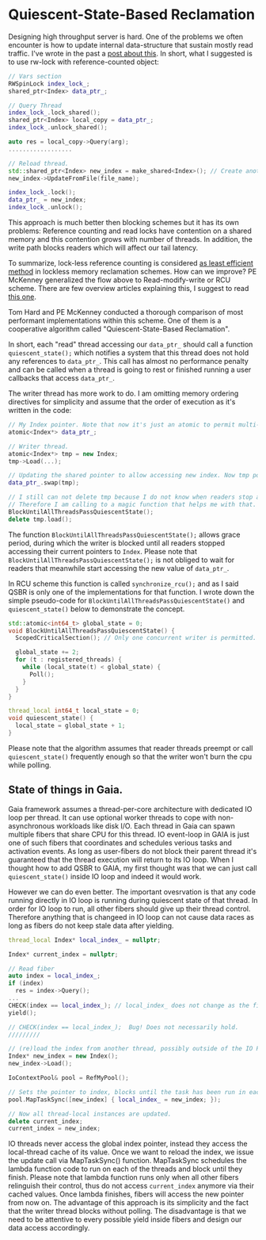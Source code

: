 # Quiescent-State-Based Reclamation

Designing high throughput server is hard. One of the problems we often encounter is
how to update internal data-structure that sustain mostly read traffic.
I've wrote in the past a [post about this](http://www.romange.com/2017/09/29/reloading-data-structures-under-high-throughput/).
In short, what I suggested is to use rw-lock with reference-counted object:

```cpp
// Vars section
RWSpinLock index_lock_;
shared_ptr<Index> data_ptr_;

// Query Thread
index_lock_.lock_shared();
shared_ptr<Index> local_copy = data_ptr_;
index_lock_.unlock_shared();

auto res = local_copy->Query(arg);
..................

// Reload thread.
std::shared_ptr<Index> new_index = make_shared<Index>(); // Create another index object.
new_index->UpdateFromFile(file_name);

index_lock_.lock();
data_ptr_ = new_index;
index_lock_.unlock();
```

This approach is much better then blocking schemes but it has its own problems: Reference counting and
read locks have contention on a shared memory and this contention grows with number of threads.
In addition, the write path blocks readers which will affect our tail latency.

To summarize, lock-less reference counting is considered [as least efficient method](http://www2.rdrop.com/~paulmck/RCU/hart_ipdps06_slides.pdf) in lockless
memory reclamation schemes. How can we improve? PE McKenney generalized the flow above to
Read-modify-write or RCU scheme. There are few overview articles explaining this, I suggest to read
[this one](https://kukuruku.co/post/lock-free-data-structures-the-inside-rcu).

Tom Hard and PE McKenney conducted a thorough comparison of most performant implementations
within this scheme. One of them is a cooperative algorithm called "Quiescent-State-Based Reclamation".

In short, each "read" thread accessing our `data_ptr_` should call a function `quiescent_state();`
which notifies a system that this thread does not hold any references to `data_ptr_`.
This call has almost no performance penalty and can be called when a thread is going to rest or
finished running a user callbacks that access `data_ptr_`.

The writer thread has more work to do. I am omitting memory ordering directives for simplicity
and assume that the order of execution as it's written in the code:

```cpp
// My Index pointer. Note that now it's just an atomic to permit multi-threading access.
atomic<Index*> data_ptr_;

// Writer thread.
atomic<Index*> tmp = new Index;
tmp->Load(...);

// Updating the shared pointer to allow accessing new index. Now tmp points to the old index.
data_ptr_.swap(tmp);

// I still can not delete tmp because I do not know when readers stop accessing it.
// Therefore I am calling to a magic function that helps me with that.
BlockUntilAllThreadsPassQuiescentState();
delete tmp.load();
```

The function `BlockUntilAllThreadsPassQuiescentState();` allows grace period, during which
the writer is blocked until all readers stopped accessing their current pointers to `Index`.
Please note that `BlockUntilAllThreadsPassQuiescentState();` is not obliged to wait for readers
that meanwhile start accessing the new value of `data_ptr_`.

In RCU scheme this function is called `synchronize_rcu();` and as I said QSBR is only one
of the implementations for that function. I wrote down the simple pseudo-code
for `BlockUntilAllThreadsPassQuiescentState()` and `quiescent_state()` below to demonstrate the concept.

```cpp
std::atomic<int64_t> global_state = 0;
void BlockUntilAllThreadsPassQuiescentState() {
  ScopedCriticalSection(); // Only one concurrent writer is permitted.

  global_state += 2;
  for (t : registered_threads) {
    while (local_state(t) < global_state) {
      Poll();
    }
  }
}

thread_local int64_t local_state = 0;
void quiescent_state() {
  local_state = global_state + 1;
}

```
Please note that the algorithm assumes that reader threads preempt or call `quiescent_state()`
frequently enough so that the writer won't burn the cpu while polling.

## State of things in Gaia.
Gaia framework assumes a thread-per-core architecture with dedicated IO loop per thread.
It can use optional worker threads to cope with non-asynchronous workloads like disk I/O.
Each thread in Gaia can spawn multiple fibers that share CPU for this thread. IO event-loop in GAIA
is just one of such fibers that coordinates and schedules verious tasks and activation events.
As long as user-fibers do not block their parent thread it's guaranteed that the thread execution
will return to its IO loop. When I thought how to add QSBR to GAIA, my first thought was
that we can just call `quiescent_state()` inside IO loop and indeed it would work.

However we can do even better. The important ovesrvation is that any code running directly in IO
loop is running during quiescent state of that thread. In order for IO loop to run, all other fibers
should give up their thread control. Therefore anything that is changeed in IO loop can not cause data
races as long as fibers do not keep stale data after yielding.

```cpp
thread_local Index* local_index_ = nullptr;

Index* current_index = nullptr;

// Read fiber
auto index = local_index_;
if (index)
  res = index->Query();
...
CHECK(index == local_index_); // local_index_ does not change as the fiber has not yielded.
yield();

// CHECK(index == local_index_);  Bug! Does not necessarily hold.
/////////

// (re)load the index from another thread, possibly outside of the IO Pool.
Index* new_index = new Index();
new_index->Load();

IoContextPool& pool = RefMyPool();

// Sets the pointer to index, blocks until the task has been run in each of the IO threds.
pool.MapTaskSync([new_index] { local_index_ = new_index; });

// Now all thread-local instances are updated.
delete current_index;
current_index = new_index;
```

IO threads never access the global index pointer, instead they access the local-thread cache of
its value. Once we want to reload the index, we issue the update call via MapTaskSync() function.
MapTaskSync schedules the lambda function code to run on each of the threads and block until they finish.
Please note that lambda function runs only when all other fibers relinguish their control, thus do
not access `current_index` anymore via their cached values. Once lambda finishes, fibers will access
the new pointer from now on. The advantage of this approach is its simplicity and the fact that the
writer thread blocks without polling. The disadvantage is that we need to be attentive to every
possible yield inside fibers and design our data access accordingly.
